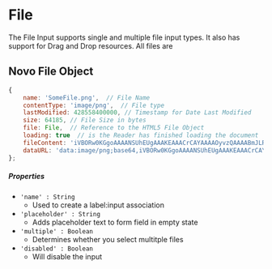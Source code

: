 # File
The File Input supports single and multiple file input types.  It also has support for Drag and Drop resources.  All files are 

## Novo File Object

```javascript
{
    name: 'SomeFile.png',  // File Name
    contentType: 'image/png',  // File type
    lastModified: 428558400000, // Timestamp for Date Last Modified
    size: 64185, // File Size in bytes 
    file: File,  // Reference to the HTML5 File Object
    loading: true  // is the Reader has finished loading the document
    fileContent: 'iVBORw0KGgoAAAANSUhEUgAAAKEAAACrCAYAAAAOyvzQAAAABmJLR0QA...';
    dataURL: 'data:image/png;base64,iVBORw0KGgoAAAANSUhEUgAAAKEAAACrCAYAAAAOyvzQAAAABmJLR0QA...';
};
```

##### Properties
- `'name' : String`
    * Used to create a label:input association
- `'placeholder' : String`
    * Adds placeholder text to form field in empty state    
- `'multiple' : Boolean`
    * Determines whether you select multitple files
- `'disabled' : Boolean`
    * Will disable the input